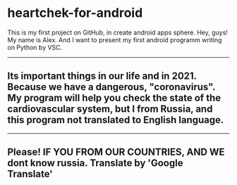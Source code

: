 # heartchek-for-android
This is my first project on GitHub, in create android apps sphere.
Hey, guys! My name is Alex. And I want to present my first android programm writing on Python by VSC.

-----------------------------------------------------------------
Its important things in our life and in 2021. Because we have a dangerous, "coronavirus".
My program will help you check the state of the cardiovascular system,
but I from Russia, and this program not translated to English language.
----------------------------------------------------------------

----------------------------------------------------------------
Please! IF YOU FROM OUR COUNTRIES, AND WE dont know russia. Translate by 'Google Translate'
----------------------------------------------------------------
